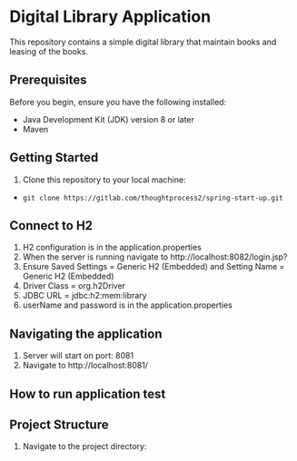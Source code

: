 # Digital Library Application

This repository contains a simple digital library that maintain books and leasing of the books. 

## Prerequisites 

Before you begin, ensure you have the following installed: 

* Java Development Kit (JDK) version 8 or later
* Maven

## Getting Started 

1. Clone this repository to your local machine: 

* `git clone https://gitlab.com/thoughtprocess2/spring-start-up.git`

## Connect to H2

1. H2 configuration is in the application.properties
2. When the server is running navigate to http://localhost:8082/login.jsp?
3. Ensure Saved Settings = Generic H2 (Embedded) and Setting Name = Generic H2 (Embedded)
4. Driver Class = org.h2Driver
5. JDBC URL = jdbc:h2:mem:library
6. userName and password is in the application.properties 

## Navigating the application
1. Server will start on port: 8081
2. Navigate to http://localhost:8081/ 

## How to run application test


## Project Structure
1. Navigate to the project directory:
